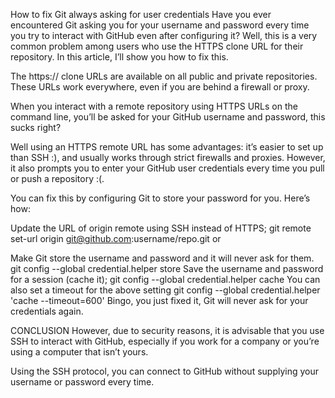 How to fix Git always asking for user credentials
Have you ever encountered Git asking you for your username and password every time you try to interact with GitHub even after configuring it? Well, this is a very common problem among users who use the HTTPS clone URL for their repository. In this article, I’ll show you how to fix this.

The https:// clone URLs are available on all public and private repositories. These URLs work everywhere, even if you are behind a firewall or proxy.


When you interact with a remote repository using HTTPS URLs on the command line, you’ll be asked for your GitHub username and password, this sucks right?

Well using an HTTPS remote URL has some advantages: it’s easier to set up than SSH :), and usually works through strict firewalls and proxies. However, it also prompts you to enter your GitHub user credentials every time you pull or push a repository :(.

You can fix this by configuring Git to store your password for you.
Here’s how:

Update the URL of origin remote using SSH instead of HTTPS;
git remote set-url origin git@github.com:username/repo.git
or

Make Git store the username and password and it will never ask for them.
git config --global credential.helper store
Save the username and password for a session (cache it);
git config --global credential.helper cache
You can also set a timeout for the above setting
git config --global credential.helper 'cache --timeout=600'
Bingo, you just fixed it, Git will never ask for your credentials again.

CONCLUSION
However, due to security reasons, it is advisable that you use SSH to interact with GitHub, especially if you work for a company or you’re using a computer that isn’t yours.

Using the SSH protocol, you can connect to GitHub without supplying your username or password every time.
